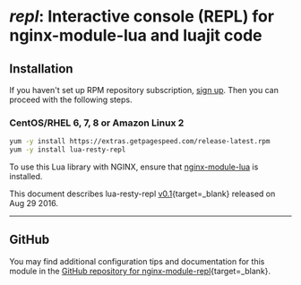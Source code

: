 # *repl*: Interactive console (REPL) for nginx-module-lua and luajit code


## Installation

If you haven't set up RPM repository subscription, [sign up](https://www.getpagespeed.com/repo-subscribe). Then you can proceed with the following steps.

### CentOS/RHEL 6, 7, 8 or Amazon Linux 2

```bash
yum -y install https://extras.getpagespeed.com/release-latest.rpm
yum -y install lua-resty-repl
```


To use this Lua library with NGINX, ensure that [nginx-module-lua](../modules/lua.md) is installed.

This document describes lua-resty-repl [v0.1](https://github.com/saks/lua-resty-repl/releases/tag/0.01){target=_blank} 
released on Aug 29 2016.
    
<hr />

## GitHub

You may find additional configuration tips and documentation for this module in the [GitHub repository for 
nginx-module-repl](https://github.com/saks/lua-resty-repl){target=_blank}.